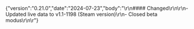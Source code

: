 {"version":"0.21.0","date":"2024-07-23","body":"\r\n#### Changed\r\n\r\n- Updated live data to v1.1-1198 (Steam version)\r\n- Closed beta modus\r\n\r"}